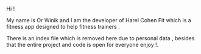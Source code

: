 Hi ! 
 
My name is Or Winik and I am the developer of Harel Cohen Fit which is a fitness app designed to help fitness trainers . 
 
There is an index file which is removed here due to personal data , besides that the entire project and code is open for everyone
enjoy !.
